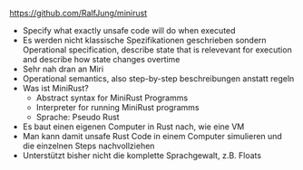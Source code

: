 https://github.com/RalfJung/minirust
- Specify what exactly unsafe code will do when executed
- Es werden nicht klassische Spezifikationen geschrieben sondern Operational specification, describe state that is relevevant for execution and describe how state changes overtime
- Sehr nah dran an Miri
- Operational semantics, also step-by-step beschreibungen anstatt regeln
- Was ist MiniRust?
	- Abstract syntax for MiniRust Programms
	- Interpreter for running MiniRust programms
	- Sprache: Pseudo Rust
- Es baut einen eigenen Computer in Rust nach, wie eine VM
- Man kann damit unsafe Rust Code in einem Computer simulieren und die einzelnen Steps nachvollziehen
- Unterstützt bisher nicht die komplette Sprachgewalt, z.B. Floats